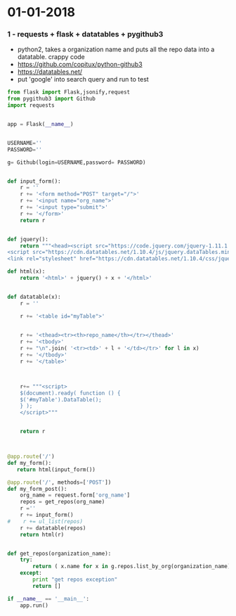 # 01-01-2018

### 1 - requests + flask + datatables + pygithub3

- python2, takes a organization name and puts all the repo data into a datatable. crappy code 
- https://github.com/copitux/python-github3
- https://datatables.net/
- put 'google' into search query and run to test

```python
from flask import Flask,jsonify,request
from pygithub3 import Github
import requests


app = Flask(__name__)


USERNAME=''
PASSWORD=''

g= Github(login=USERNAME,password= PASSWORD)


def input_form():
    r = ''
    r += '<form method="POST" target="/">'
    r += '<input name="org_name">'
    r += '<input type="submit">'
    r += '</form>'
    return r


def jquery():
    return """<head><script src="https://code.jquery.com/jquery-1.11.1.min.js"></script>
<script src="https://cdn.datatables.net/1.10.4/js/jquery.dataTables.min.js"></script>
<link rel="stylesheet" href="https://cdn.datatables.net/1.10.4/css/jquery.dataTables.min.css"></head>"""

def html(x):
    return '<html>' + jquery() + x + '</html>'


def datatable(x):
    r = ''

    r += '<table id="myTable">'

     
    r += '<thead><tr><th>repo_name</th></tr></thead>'
    r += '<tbody>'
    r += "\n".join( '<tr><td>' + l + '</td></tr>' for l in x)
    r += '</tbody>'
    r += '</table>'



    r+= """<script>
    $(document).ready( function () {
    $('#myTable').DataTable();
    } );
    </script>"""


    return r



@app.route('/')
def my_form():
   return html(input_form())

@app.route('/', methods=['POST'])
def my_form_post():
    org_name = request.form['org_name']
    repos = get_repos(org_name)
    r =''
    r += input_form()
#    r += ul_list(repos)
    r += datatable(repos)
    return html(r)


def get_repos(organization_name):
    try:
        return ( x.name for x in g.repos.list_by_org(organization_name).all())
    except:
        print "get repos exception"
        return []

if __name__ == '__main__':
    app.run()
```
